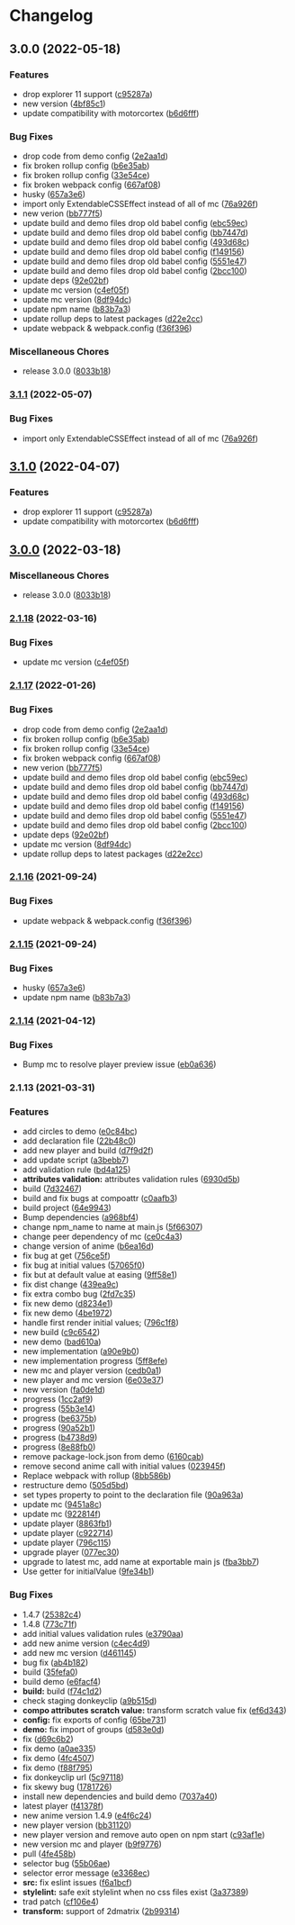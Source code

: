 # Changelog

## 3.0.0 (2022-05-18)


### Features

* drop explorer 11 support ([c95287a](https://github.com/donkeyclip/motorcortex-anime/commit/c95287ae9db3f28ff1880374b24fdb57b2cb9ad9))
* new version ([4bf85c1](https://github.com/donkeyclip/motorcortex-anime/commit/4bf85c1aad06458aab4d972624cea4d1ef68a966))
* update compatibility with motorcortex ([b6d6fff](https://github.com/donkeyclip/motorcortex-anime/commit/b6d6fff042d85f9742c735796763a41451fadda3))


### Bug Fixes

* drop code from demo config ([2e2aa1d](https://github.com/donkeyclip/motorcortex-anime/commit/2e2aa1df5c9aa98ab9ab33dd7881ba458c7d8bca))
* fix broken rollup config ([b6e35ab](https://github.com/donkeyclip/motorcortex-anime/commit/b6e35ab7b923d2797e3ed416ba2aafaf2f2333a6))
* fix broken rollup config ([33e54ce](https://github.com/donkeyclip/motorcortex-anime/commit/33e54cec8e385907b589c9c8d70af10e272bdae5))
* fix broken webpack config ([667af08](https://github.com/donkeyclip/motorcortex-anime/commit/667af08572bdb3526eaddfa6331618d0eadc7550))
* husky ([657a3e6](https://github.com/donkeyclip/motorcortex-anime/commit/657a3e6c42f21cc628e822d0eaaca16ec2c13c9d))
* import only ExtendableCSSEffect instead of all of mc ([76a926f](https://github.com/donkeyclip/motorcortex-anime/commit/76a926f534145dc8a043014492e9b6b98d2dc5ed))
* new verion ([bb777f5](https://github.com/donkeyclip/motorcortex-anime/commit/bb777f53830e992e3347e051e47f0db4c7cbddd9))
* update build and demo files drop old babel config ([ebc59ec](https://github.com/donkeyclip/motorcortex-anime/commit/ebc59ec46d327c6598ad551915dfed1a2e56afe4))
* update build and demo files drop old babel config ([bb7447d](https://github.com/donkeyclip/motorcortex-anime/commit/bb7447db4514a7af71163e73bdb9c6530fe1054f))
* update build and demo files drop old babel config ([493d68c](https://github.com/donkeyclip/motorcortex-anime/commit/493d68cfe25b54a149d9b96ea62dfd473f85136d))
* update build and demo files drop old babel config ([f149156](https://github.com/donkeyclip/motorcortex-anime/commit/f149156ddf0d89d7716301de17add88c45cb0535))
* update build and demo files drop old babel config ([5551e47](https://github.com/donkeyclip/motorcortex-anime/commit/5551e47c76da47684a0ccc9cbaab79959085abcb))
* update build and demo files drop old babel config ([2bcc100](https://github.com/donkeyclip/motorcortex-anime/commit/2bcc100f4903735673c8f8474716e65895b7b27c))
* update deps ([92e02bf](https://github.com/donkeyclip/motorcortex-anime/commit/92e02bfb3c7cc123a4b73ad554f75a354cc9f8d2))
* update mc version ([c4ef05f](https://github.com/donkeyclip/motorcortex-anime/commit/c4ef05fba0402ae606394c5380e47c0142037936))
* update mc version ([8df94dc](https://github.com/donkeyclip/motorcortex-anime/commit/8df94dcd66bf622bb278f55c16f3b52ace9c63a6))
* update npm name ([b83b7a3](https://github.com/donkeyclip/motorcortex-anime/commit/b83b7a3926c0649f8062f79282890d62a771141c))
* update rollup deps to latest packages ([d22e2cc](https://github.com/donkeyclip/motorcortex-anime/commit/d22e2ccd7fe024a5209fee506e3e638b856d6ae1))
* update webpack & webpack.config ([f36f396](https://github.com/donkeyclip/motorcortex-anime/commit/f36f3960bea9ff0f7358d54decabca0cf792402b))


### Miscellaneous Chores

* release 3.0.0 ([8033b18](https://github.com/donkeyclip/motorcortex-anime/commit/8033b181b30ef1002cbea33ca585bb77cde6a8c7))

### [3.1.1](https://github.com/donkeyclip/motorcortex-anime/compare/v3.1.0...v3.1.1) (2022-05-07)


### Bug Fixes

* import only ExtendableCSSEffect instead of all of mc ([76a926f](https://github.com/donkeyclip/motorcortex-anime/commit/76a926f534145dc8a043014492e9b6b98d2dc5ed))

## [3.1.0](https://github.com/donkeyclip/motorcortex-anime/compare/v3.0.0...v3.1.0) (2022-04-07)


### Features

* drop explorer 11 support ([c95287a](https://github.com/donkeyclip/motorcortex-anime/commit/c95287ae9db3f28ff1880374b24fdb57b2cb9ad9))
* update compatibility with motorcortex ([b6d6fff](https://github.com/donkeyclip/motorcortex-anime/commit/b6d6fff042d85f9742c735796763a41451fadda3))

## [3.0.0](https://www.github.com/donkeyclip/motorcortex-anime/compare/v2.1.18...v3.0.0) (2022-03-18)


### Miscellaneous Chores

* release 3.0.0 ([8033b18](https://www.github.com/donkeyclip/motorcortex-anime/commit/8033b181b30ef1002cbea33ca585bb77cde6a8c7))

### [2.1.18](https://www.github.com/donkeyclip/motorcortex-anime/compare/v2.1.17...v2.1.18) (2022-03-16)


### Bug Fixes

* update mc version ([c4ef05f](https://www.github.com/donkeyclip/motorcortex-anime/commit/c4ef05fba0402ae606394c5380e47c0142037936))

### [2.1.17](https://www.github.com/donkeyclip/motorcortex-anime/compare/v2.1.16...v2.1.17) (2022-01-26)


### Bug Fixes

* drop code from demo config ([2e2aa1d](https://www.github.com/donkeyclip/motorcortex-anime/commit/2e2aa1df5c9aa98ab9ab33dd7881ba458c7d8bca))
* fix broken rollup config ([b6e35ab](https://www.github.com/donkeyclip/motorcortex-anime/commit/b6e35ab7b923d2797e3ed416ba2aafaf2f2333a6))
* fix broken rollup config ([33e54ce](https://www.github.com/donkeyclip/motorcortex-anime/commit/33e54cec8e385907b589c9c8d70af10e272bdae5))
* fix broken webpack config ([667af08](https://www.github.com/donkeyclip/motorcortex-anime/commit/667af08572bdb3526eaddfa6331618d0eadc7550))
* new verion ([bb777f5](https://www.github.com/donkeyclip/motorcortex-anime/commit/bb777f53830e992e3347e051e47f0db4c7cbddd9))
* update build and demo files drop old babel config ([ebc59ec](https://www.github.com/donkeyclip/motorcortex-anime/commit/ebc59ec46d327c6598ad551915dfed1a2e56afe4))
* update build and demo files drop old babel config ([bb7447d](https://www.github.com/donkeyclip/motorcortex-anime/commit/bb7447db4514a7af71163e73bdb9c6530fe1054f))
* update build and demo files drop old babel config ([493d68c](https://www.github.com/donkeyclip/motorcortex-anime/commit/493d68cfe25b54a149d9b96ea62dfd473f85136d))
* update build and demo files drop old babel config ([f149156](https://www.github.com/donkeyclip/motorcortex-anime/commit/f149156ddf0d89d7716301de17add88c45cb0535))
* update build and demo files drop old babel config ([5551e47](https://www.github.com/donkeyclip/motorcortex-anime/commit/5551e47c76da47684a0ccc9cbaab79959085abcb))
* update build and demo files drop old babel config ([2bcc100](https://www.github.com/donkeyclip/motorcortex-anime/commit/2bcc100f4903735673c8f8474716e65895b7b27c))
* update deps ([92e02bf](https://www.github.com/donkeyclip/motorcortex-anime/commit/92e02bfb3c7cc123a4b73ad554f75a354cc9f8d2))
* update mc version ([8df94dc](https://www.github.com/donkeyclip/motorcortex-anime/commit/8df94dcd66bf622bb278f55c16f3b52ace9c63a6))
* update rollup deps to latest packages ([d22e2cc](https://www.github.com/donkeyclip/motorcortex-anime/commit/d22e2ccd7fe024a5209fee506e3e638b856d6ae1))

### [2.1.16](https://www.github.com/donkeyclip/motorcortex-anime/compare/v2.1.15...v2.1.16) (2021-09-24)


### Bug Fixes

* update webpack & webpack.config ([f36f396](https://www.github.com/donkeyclip/motorcortex-anime/commit/f36f3960bea9ff0f7358d54decabca0cf792402b))

### [2.1.15](https://www.github.com/donkeyclip/motorcortex-anime/compare/v2.1.14...v2.1.15) (2021-09-24)


### Bug Fixes

* husky ([657a3e6](https://www.github.com/donkeyclip/motorcortex-anime/commit/657a3e6c42f21cc628e822d0eaaca16ec2c13c9d))
* update npm name ([b83b7a3](https://www.github.com/donkeyclip/motorcortex-anime/commit/b83b7a3926c0649f8062f79282890d62a771141c))

### [2.1.14](https://www.github.com/kissmybutton/motorcortex-anime/compare/v2.1.13...v2.1.14) (2021-04-12)


### Bug Fixes

* Bump mc to resolve player preview issue ([eb0a636](https://www.github.com/kissmybutton/motorcortex-anime/commit/eb0a6368a54e6c58dff401b87a551b0292818d4b))

### 2.1.13 (2021-03-31)


### Features

* add circles to demo ([e0c84bc](https://www.github.com/kissmybutton/motorcortex-anime/commit/e0c84bcf3d0a0352d600c41d5ceb56e7e3443f67))
* add declaration file ([22b48c0](https://www.github.com/kissmybutton/motorcortex-anime/commit/22b48c039e358ef3b62280f3e29dd2340fe67dae))
* add new player and build ([d7f9d2f](https://www.github.com/kissmybutton/motorcortex-anime/commit/d7f9d2f95cf8d081f3f84da9413dacebe2b8f63e))
* add update script ([a3bebb7](https://www.github.com/kissmybutton/motorcortex-anime/commit/a3bebb7ccc12771976ac22d4b88757ef9ca8de06))
* add validation rule ([bd4a125](https://www.github.com/kissmybutton/motorcortex-anime/commit/bd4a125f909e599a17b4e269af83e4ef0a59195c))
* **attributes validation:** attributes validation rules ([6930d5b](https://www.github.com/kissmybutton/motorcortex-anime/commit/6930d5bc3759b3158c52ac3dbe0fab46940b003a))
* build ([7d32467](https://www.github.com/kissmybutton/motorcortex-anime/commit/7d32467cb0dbb755a2daff2926e4cb53a6de8e62))
* build and fix bugs at compoattr ([c0aafb3](https://www.github.com/kissmybutton/motorcortex-anime/commit/c0aafb3a326ff4eb1346b3f54bf156714aefa3fd))
* build project ([64e9943](https://www.github.com/kissmybutton/motorcortex-anime/commit/64e9943754214a5dc223f489ca0899d7d2d58c70))
* Bump dependencies ([a968bf4](https://www.github.com/kissmybutton/motorcortex-anime/commit/a968bf4bac8a88393836ca8a16c665425044230c))
* change npm_name to name at main.js ([5f66307](https://www.github.com/kissmybutton/motorcortex-anime/commit/5f6630778317eb237c7783c593fcb414d6e7981d))
* change peer dependency of mc ([ce0c4a3](https://www.github.com/kissmybutton/motorcortex-anime/commit/ce0c4a36680588293b58f373cd65ae95db68d36a))
* change version of anime ([b6ea16d](https://www.github.com/kissmybutton/motorcortex-anime/commit/b6ea16dc63a667062775a28122e4067d9ac6c9d5))
* fix bug at get ([756ce5f](https://www.github.com/kissmybutton/motorcortex-anime/commit/756ce5f0f90b3fd577d605518f6ff9e4507dcd76))
* fix bug at initial values ([57065f0](https://www.github.com/kissmybutton/motorcortex-anime/commit/57065f01ea1074d1112eadfbe0d718b6b41ffdf3))
* fix but at default value at easing ([9ff58e1](https://www.github.com/kissmybutton/motorcortex-anime/commit/9ff58e1e3a76171aa7fb2b3921760286f415b727))
* fix dist change ([439ea9c](https://www.github.com/kissmybutton/motorcortex-anime/commit/439ea9c6266c529735671b5e564400a6fd573df7))
* fix extra combo bug ([2fd7c35](https://www.github.com/kissmybutton/motorcortex-anime/commit/2fd7c3508ac0499283fba50a9413e74805b849d3))
* fix new demo ([d8234e1](https://www.github.com/kissmybutton/motorcortex-anime/commit/d8234e16df1ddc98edb24707c97051db9d61b9ee))
* fix new demo ([4be1972](https://www.github.com/kissmybutton/motorcortex-anime/commit/4be19724d95d761b4a37cc20b87476e0c4e66a94))
* handle first render initial values; ([796c1f8](https://www.github.com/kissmybutton/motorcortex-anime/commit/796c1f87c29e26c6e8d0243d882610132359daf8))
* new build ([c9c6542](https://www.github.com/kissmybutton/motorcortex-anime/commit/c9c65422c56c4d3816ef85653801db0feb6b80b4))
* new demo ([bad610a](https://www.github.com/kissmybutton/motorcortex-anime/commit/bad610a40600397a14ab4b4136c872ae4146965c))
* new implementation ([a90e9b0](https://www.github.com/kissmybutton/motorcortex-anime/commit/a90e9b05353aab4008006f362550f7e0577d41ce))
* new implementation progress ([5ff8efe](https://www.github.com/kissmybutton/motorcortex-anime/commit/5ff8efe10471d6e89ee16892e4b2983316d60333))
* new mc and player version ([cedb0a1](https://www.github.com/kissmybutton/motorcortex-anime/commit/cedb0a1b0c0093daecc3ce7a8a4cfd1dbefbf084))
* new player and mc version ([6e03e37](https://www.github.com/kissmybutton/motorcortex-anime/commit/6e03e37f2511a45c6e5bdd823ccb4da66b46f8c5))
* new version ([fa0de1d](https://www.github.com/kissmybutton/motorcortex-anime/commit/fa0de1d1c9055663c976904b7d1521491e119927))
* progress ([1cc2af9](https://www.github.com/kissmybutton/motorcortex-anime/commit/1cc2af98a69290ecdd7a63fa1b1e83fd5e70aadd))
* progress ([55b3e14](https://www.github.com/kissmybutton/motorcortex-anime/commit/55b3e142c0a3ec915231b6e713b418cfd6f86d81))
* progress ([be6375b](https://www.github.com/kissmybutton/motorcortex-anime/commit/be6375ba479a7f8472d387bf17410c2ceb6bc93b))
* progress ([90a52b1](https://www.github.com/kissmybutton/motorcortex-anime/commit/90a52b11d16190a7b88e8c7c8a27f4fdeb8f1b66))
* progress ([b4738d9](https://www.github.com/kissmybutton/motorcortex-anime/commit/b4738d98482b8c5f40c0399e6c7dd2a90219ebc2))
* progress ([8e88fb0](https://www.github.com/kissmybutton/motorcortex-anime/commit/8e88fb06e98e32d9f5682a161b66081d049188e2))
* remove package-lock.json from demo ([6160cab](https://www.github.com/kissmybutton/motorcortex-anime/commit/6160cab1b41c880ef576a5f930675cb6563330ae))
* remove second anime call with initial values ([023945f](https://www.github.com/kissmybutton/motorcortex-anime/commit/023945f953c3849917d28c1e0d1b0e3a7358e5ed))
* Replace webpack with rollup ([8bb586b](https://www.github.com/kissmybutton/motorcortex-anime/commit/8bb586b4eab9465aa0c1b7e9b28a6639388d421c))
* restructure demo ([505d5bd](https://www.github.com/kissmybutton/motorcortex-anime/commit/505d5bd89be8de5e857e38992b5732fa65657be9))
* set types property to point to the declaration file ([90a963a](https://www.github.com/kissmybutton/motorcortex-anime/commit/90a963aad0dded01e62ad45a7805363a5a6bd292))
* update mc ([9451a8c](https://www.github.com/kissmybutton/motorcortex-anime/commit/9451a8c3a1bd5d9efd6f25227c69c7dc4f82c383))
* update mc ([922814f](https://www.github.com/kissmybutton/motorcortex-anime/commit/922814f0aa7abb02f6041ac81c2156b49450dde1))
* update player ([8863fb1](https://www.github.com/kissmybutton/motorcortex-anime/commit/8863fb12af863ce75f36633c6ea376dc9c3def11))
* update player ([c922714](https://www.github.com/kissmybutton/motorcortex-anime/commit/c9227143e18ecf985758c672ccbcd46ec37e5d84))
* update player ([796c115](https://www.github.com/kissmybutton/motorcortex-anime/commit/796c1155d1ef1e14177ef110e713c288304ea0ff))
* upgrade player ([077ec30](https://www.github.com/kissmybutton/motorcortex-anime/commit/077ec301e56486d4b51ec30eff56afb297eed369))
* upgrade to latest mc, add name at exportable main js ([fba3bb7](https://www.github.com/kissmybutton/motorcortex-anime/commit/fba3bb7b7b9a07f4552c2487e48f2c02c5f44c6a))
* Use getter for initialValue ([9fe34b1](https://www.github.com/kissmybutton/motorcortex-anime/commit/9fe34b1150e9d565697d83ee22d77ec744e6e7ed))


### Bug Fixes

* 1.4.7 ([25382c4](https://www.github.com/kissmybutton/motorcortex-anime/commit/25382c43a358e10d257f53a767e3e8c50964bcb7))
* 1.4.8 ([773c71f](https://www.github.com/kissmybutton/motorcortex-anime/commit/773c71f15e00384f23447bf435d5bc0eb3cf0519))
* add initial values validation rules ([e3790aa](https://www.github.com/kissmybutton/motorcortex-anime/commit/e3790aad67ea2bf72f39d8572fecfa009126b1db))
* add new anime version ([c4ec4d9](https://www.github.com/kissmybutton/motorcortex-anime/commit/c4ec4d9d760394f8c1a10281fab00245e18efdcf))
* add new mc version ([d461145](https://www.github.com/kissmybutton/motorcortex-anime/commit/d4611458c669f8dc44be388bff2309760747d678))
* bug fix ([ab4b182](https://www.github.com/kissmybutton/motorcortex-anime/commit/ab4b182ceedce95aff48096005945e65d18d6587))
* build ([35fefa0](https://www.github.com/kissmybutton/motorcortex-anime/commit/35fefa072f91a548763873f7c3d6fe6a07e5ba10))
* build demo ([e6facf4](https://www.github.com/kissmybutton/motorcortex-anime/commit/e6facf4e47647b7e9312626d82e9cc76e34429a3))
* **build:** build ([f74c1d2](https://www.github.com/kissmybutton/motorcortex-anime/commit/f74c1d2bcc955067ebaa1dbfc2fe71273be09fdb))
* check staging donkeyclip ([a9b515d](https://www.github.com/kissmybutton/motorcortex-anime/commit/a9b515dfa36a3200c3d499a8eeadce4c31e17a85))
* **compo attributes scratch value:** transform scratch value fix ([ef6d343](https://www.github.com/kissmybutton/motorcortex-anime/commit/ef6d34377ee606b475036acd21a1d3796a905b72))
* **config:** fix exports of config ([65be731](https://www.github.com/kissmybutton/motorcortex-anime/commit/65be7310590c68b9e565d24768499426c2659bbe))
* **demo:** fix import of groups ([d583e0d](https://www.github.com/kissmybutton/motorcortex-anime/commit/d583e0db2044b36466a7d7f7becf34b17aa625fe))
* fix ([d69c6b2](https://www.github.com/kissmybutton/motorcortex-anime/commit/d69c6b2ccd087dbf817aece3a62f8f30f715fd4e))
* fix demo ([a0ae335](https://www.github.com/kissmybutton/motorcortex-anime/commit/a0ae3355c0d5ee40dadf696efcfc5250b50ec7df))
* fix demo ([4fc4507](https://www.github.com/kissmybutton/motorcortex-anime/commit/4fc4507aec80f691052afdc5e3fc3115ffca3346))
* fix demo ([f88f795](https://www.github.com/kissmybutton/motorcortex-anime/commit/f88f795e0fffbf659037224a8baec1d329179a3e))
* fix donkeyclip url ([5c97118](https://www.github.com/kissmybutton/motorcortex-anime/commit/5c97118933acd74146ee897976e915ef4e962a0c))
* fix skewy bug ([1781726](https://www.github.com/kissmybutton/motorcortex-anime/commit/1781726224229c5a4d2170fbc87eb6df5b2fed28))
* install new dependencies and build demo ([7037a40](https://www.github.com/kissmybutton/motorcortex-anime/commit/7037a408004d83f3af4037f22ffbd60863a91404))
* latest player ([f41378f](https://www.github.com/kissmybutton/motorcortex-anime/commit/f41378ff6c16161e41b6ab1f9e05299055dc1f84))
* new anime version 1.4.9 ([e4f6c24](https://www.github.com/kissmybutton/motorcortex-anime/commit/e4f6c24fa18d2c95029dfd01a7a9efbc5fdaee31))
* new player version ([bb31120](https://www.github.com/kissmybutton/motorcortex-anime/commit/bb31120093d0eff76107b326b905d1b49e5e1379))
* new player version and remove auto open on npm start ([c93af1e](https://www.github.com/kissmybutton/motorcortex-anime/commit/c93af1eb07a2ab0495f8c1804b2fd72d4b4daf9c))
* new version mc and player ([b9f9776](https://www.github.com/kissmybutton/motorcortex-anime/commit/b9f9776f7de06fad2d90deb471fcb98b622b694e))
* pull ([4fe458b](https://www.github.com/kissmybutton/motorcortex-anime/commit/4fe458b2ad8dac598bb9034c963fdbe33554c8d2))
* selector bug ([55b06ae](https://www.github.com/kissmybutton/motorcortex-anime/commit/55b06ae1f80f53e2ed074e5afd596b1b501accca))
* selector error message ([e3368ec](https://www.github.com/kissmybutton/motorcortex-anime/commit/e3368ecf7dcc0160dc2a8e4a905a7f67b3eb23f8))
* **src:** fix eslint issues ([f6a1bcf](https://www.github.com/kissmybutton/motorcortex-anime/commit/f6a1bcfbe7eaa5db2f69afa1c8359975a444de38))
* **stylelint:** safe exit stylelint when no css files exist ([3a37389](https://www.github.com/kissmybutton/motorcortex-anime/commit/3a37389453ca8438028f1da6d0980a75f6613805))
* trad patch ([cf106e4](https://www.github.com/kissmybutton/motorcortex-anime/commit/cf106e436ad0bd82095957fad1647b2dab9a5a6a))
* **transform:** support of 2dmatrix ([2b99314](https://www.github.com/kissmybutton/motorcortex-anime/commit/2b993143f95bc3851bcc8c3e2e30263736966395))
